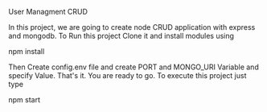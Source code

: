 User Managment CRUD

In this project, we are going to create node CRUD application with express and mongodb.
To Run this project Clone it and install modules using

npm install

Then Create config.env file and create PORT and MONGO_URI Variable and specify Value. That's it. You are ready to go. To execute this project just type

npm start
